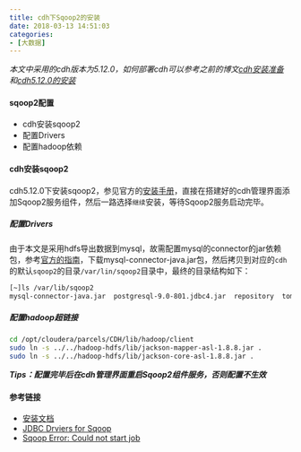 ```yaml
---
title: cdh下Sqoop2的安装
date: 2018-03-13 14:51:03
categories: 
- [大数据]
---
```


*本文中采用的cdh版本为5.12.0，如何部署cdh可以参考之前的博文[cdh安装准备](http://flyflyfish.com/2018/02/04/cdh%E5%AE%89%E8%A3%85%E5%87%86%E5%A4%87/)和[cdh5.12.0的安装](http://flyflyfish.com/2018/02/04/cdh5-12-0%E5%AE%89%E8%A3%85/)*

#### sqoop2配置

- cdh安装sqoop2
- 配置Drivers
- 配置hadoop依赖

#### cdh安装sqoop2

cdh5.12.0下安装sqoop2，参见官方的[安装手册](https://www.cloudera.com/documentation/enterprise/5-6-x/topics/cdh_ig_sqoop2_installation.html)，直接在搭建好的cdh管理界面添加Sqoop2服务组件，然后一路选择`继续`安装，等待Sqoop2服务启动完毕。

##### 配置Drivers

由于本文是采用hdfs导出数据到mysql，故需配置mysql的connector的jar依赖包，参考[官方的指南](https://www.cloudera.com/documentation/enterprise/5-4-x/topics/cdh_ig_jdbc_driver_install.html)，下载mysql-connector-java.jar包，然后拷贝到对应的`cdh`的默认`sqoop2`的目录`/var/lin/sqoop2`目录中，最终的目录结构如下：

```bash
[~]ls /var/lib/sqoop2
mysql-connector-java.jar  postgresql-9.0-801.jdbc4.jar  repository  tomcat-deployment
```

##### 配置hadoop超链接

```bash
cd /opt/cloudera/parcels/CDH/lib/hadoop/client
sudo ln -s ../../hadoop-hdfs/lib/jackson-mapper-asl-1.8.8.jar .
sudo ln -s ../../hadoop-hdfs/lib/jackson-core-asl-1.8.8.jar .
```

***Tips：配置完毕后在cdh管理界面重启Sqoop2组件服务，否则配置不生效***

#### 参考链接

- [安装文档](https://www.cloudera.com/documentation/enterprise/5-4-x/topics/cdh_ig_sqoop2_installation.html)
- [JDBC Drviers for Sqoop](https://www.cloudera.com/documentation/enterprise/5-4-x/topics/cdh_ig_jdbc_driver_install.html)
- [Sqoop Error: Could not start job](https://community.cloudera.com/t5/Data-Ingestion-Integration/Sqoop-Error-Could-not-start-job/m-p/45359#M1890)

